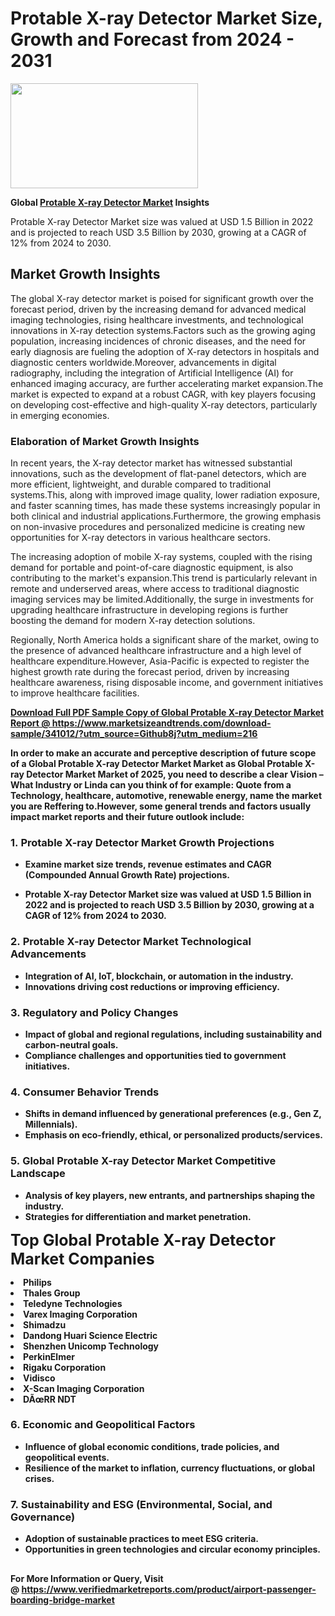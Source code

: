 <H1>Protable X-ray Detector Market Size, Growth and Forecast from 2024 - 2031</H1><img class="aligncenter size-medium wp-image-584254" src="https://thirdeyenews.in/wp-content/uploads/2024/09/Global-Market-Research-300x168.jpeg" alt="" width="300" height="168" /><p><strong>Global&nbsp;<a href="https://www.marketsizeandtrends.com/download-sample/341012/?utm_source=Github8j?utm_medium=216">Protable X-ray Detector Market</a> Insights</strong></p><p>Protable X-ray Detector Market size was valued at USD 1.5 Billion in 2022 and is projected to reach USD 3.5 Billion by 2030, growing at a CAGR of 12% from 2024 to 2030.</p><p><h2>Market Growth Insights</h2> <p>The global X-ray detector market is poised for significant growth over the forecast period, driven by the increasing demand for advanced medical imaging technologies, rising healthcare investments, and technological innovations in X-ray detection systems.Factors such as the growing aging population, increasing incidences of chronic diseases, and the need for early diagnosis are fueling the adoption of X-ray detectors in hospitals and diagnostic centers worldwide.Moreover, advancements in digital radiography, including the integration of Artificial Intelligence (AI) for enhanced imaging accuracy, are further accelerating market expansion.The market is expected to expand at a robust CAGR, with key players focusing on developing cost-effective and high-quality X-ray detectors, particularly in emerging economies.</p> <p><strong><a href="#"></a></strong></p> <h3>Elaboration of Market Growth Insights</h3> <p>In recent years, the X-ray detector market has witnessed substantial innovations, such as the development of flat-panel detectors, which are more efficient, lightweight, and durable compared to traditional systems.This, along with improved image quality, lower radiation exposure, and faster scanning times, has made these systems increasingly popular in both clinical and industrial applications.Furthermore, the growing emphasis on non-invasive procedures and personalized medicine is creating new opportunities for X-ray detectors in various healthcare sectors.</p> <p>The increasing adoption of mobile X-ray systems, coupled with the rising demand for portable and point-of-care diagnostic equipment, is also contributing to the market's expansion.This trend is particularly relevant in remote and underserved areas, where access to traditional diagnostic imaging services may be limited.Additionally, the surge in investments for upgrading healthcare infrastructure in developing regions is further boosting the demand for modern X-ray detection solutions.</p> <p>Regionally, North America holds a significant share of the market, owing to the presence of advanced healthcare infrastructure and a high level of healthcare expenditure.However, Asia-Pacific is expected to register the highest growth rate during the forecast period, driven by increasing healthcare awareness, rising disposable income, and government initiatives to improve healthcare facilities.</p> <p><strong><a href="#"></p><p><span class=""><strong>Download Full PDF Sample Copy of Global Protable X-ray Detector Market Report</strong> @ <a href="https://www.marketsizeandtrends.com/download-sample/341012/?utm_source=Github8j?utm_medium=216" target="_blank">https://www.marketsizeandtrends.com/download-sample/341012/?utm_source=Github8j?utm_medium=216</a></span></p><p>In order to make an accurate and perceptive description of future scope of a Global&nbsp;Protable X-ray Detector Market Market as Global&nbsp;Protable X-ray Detector Market Market of 2025, you need to describe a clear Vision &ndash; What Industry or Linda can you think of for example: Quote from a Technology, healthcare, automotive, renewable energy, name the market you are Reffering to.However, some general trends and factors usually impact market reports and their future outlook include:</p><h3>1.&nbsp;<strong>Protable X-ray Detector Market Growth Projections</strong></h3><ul><li>Examine market size trends, revenue estimates and CAGR (Compounded Annual Growth Rate) projections.</li><li><p>Protable X-ray Detector Market size was valued at USD 1.5 Billion in 2022 and is projected to reach USD 3.5 Billion by 2030, growing at a CAGR of 12% from 2024 to 2030.</p></li></ul><h3>2.&nbsp;<strong>Protable X-ray Detector Market Technological Advancements</strong></h3><ul><li>Integration of AI, IoT, blockchain, or automation in the industry.</li><li>Innovations driving cost reductions or improving efficiency.</li></ul><h3>3.&nbsp;<strong>Regulatory and Policy Changes</strong></h3><ul><li>Impact of global and regional regulations, including sustainability and carbon-neutral goals.</li><li>Compliance challenges and opportunities tied to government initiatives.</li></ul><h3>4.&nbsp;<strong>Consumer Behavior Trends</strong></h3><ul><li>Shifts in demand influenced by generational preferences (e.g., Gen Z, Millennials).</li><li>Emphasis on eco-friendly, ethical, or personalized products/services.</li></ul><h3>5.&nbsp;<strong>Global Protable X-ray Detector Market Competitive Landscape</strong></h3><ul><li>Analysis of key players, new entrants, and partnerships shaping the industry.</li><li>Strategies for differentiation and market penetration.</li></ul><p data-pm-slice="1 1 []"><span style="color: inherit; font-family: inherit; font-size: 25px;">Top Global Protable X-ray Detector Market Companies</span></p><div class="" data-test-id=""><p><li>Philips</li><li> Thales Group</li><li> Teledyne Technologies</li><li> Varex Imaging Corporation</li><li> Shimadzu</li><li> Dandong Huari Science Electric</li><li> Shenzhen Unicomp Technology</li><li> PerkinElmer</li><li> Rigaku Corporation</li><li> Vidisco</li><li> X-Scan Imaging Corporation</li><li> DÃœRR NDT</li></p></div><h3>6.&nbsp;<strong>Economic and Geopolitical Factors</strong></h3><ul><li>Influence of global economic conditions, trade policies, and geopolitical events.</li><li>Resilience of the market to inflation, currency fluctuations, or global crises.</li></ul><h3>7.&nbsp;<strong>Sustainability and ESG (Environmental, Social, and Governance)</strong></h3><ul><li>Adoption of sustainable practices to meet ESG criteria.</li><li>Opportunities in green technologies and circular economy principles.</li></ul><h2><strong style="font-size: 14px;">For More Information or Query, Visit @&nbsp;</strong><a style="background-color: #ffffff; font-size: 14px;" href="https://www.marketsizeandtrends.com/report/protable-x-ray-detector-market/" target="_blank">https://www.verifiedmarketreports.com/product/airport-passenger-boarding-bridge-market</a></h2>